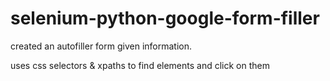 # selenium-python-google-form-filler
created an autofiller form given information. 

uses css selectors & xpaths to find elements and click on them 
